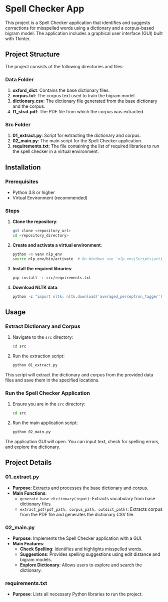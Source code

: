 # Spell Checker App

This project is a Spell Checker application that identifies and suggests corrections for misspelled words using a dictionary and a corpus-based bigram model. The application includes a graphical user interface (GUI) built with Tkinter.

## Project Structure

The project consists of the following directories and files:

### Data Folder
1. **oxford_dict**: Contains the base dictionary files.
2. **corpus.txt**: The corpus text used to train the bigram model.
3. **dictionary.csv**: The dictionary file generated from the base dictionary and the corpus.
4. **f1_strat.pdf**: The PDF file from which the corpus was extracted.

### Src Folder
1. **01_extract.py**: Script for extracting the dictionary and corpus.
2. **02_main.py**: The main script for the Spell Checker application.
3. **requirements.txt**: The file containing the list of required libraries to run the spell checker in a virtual environment.

## Installation

### Prerequisites
- Python 3.8 or higher
- Virtual Environment (recommended)

### Steps
1. **Clone the repository**:
    ```sh
    git clone <repository_url>
    cd <repository_directory>
    ```

2. **Create and activate a virtual environment**:
    ```sh
    python -m venv nlp_env
    source nlp_env/bin/activate  # On Windows use `nlp_env\Scripts\activate`
    ```

3. **Install the required libraries**:
    ```sh
    pip install -r src/requirements.txt
    ```

4. **Download NLTK data**:
    ```python
    python -c "import nltk; nltk.download('averaged_perceptron_tagger'); nltk.download('punkt')"
    ```

## Usage

### Extract Dictionary and Corpus
1. Navigate to the `src` directory:
    ```sh
    cd src
    ```

2. Run the extraction script:
    ```sh
    python 01_extract.py
    ```

This script will extract the dictionary and corpus from the provided data files and save them in the specified locations.

### Run the Spell Checker Application
1. Ensure you are in the `src` directory:
    ```sh
    cd src
    ```

2. Run the main application script:
    ```sh
    python 02_main.py
    ```

The application GUI will open. You can input text, check for spelling errors, and explore the dictionary.

## Project Details

### 01_extract.py
- **Purpose**: Extracts and processes the base dictionary and corpus.
- **Main Functions**:
    - `generate_base_dictionary(input)`: Extracts vocabulary from base dictionary files.
    - `extract_pdf(pdf_path, corpus_path, outdict_path)`: Extracts corpus from the PDF file and generates the dictionary CSV file.

### 02_main.py
- **Purpose**: Implements the Spell Checker application with a GUI.
- **Main Features**:
    - **Check Spelling**: Identifies and highlights misspelled words.
    - **Suggestions**: Provides spelling suggestions using edit distance and bigram models.
    - **Explore Dictionary**: Allows users to explore and search the dictionary.

### requirements.txt
- **Purpose**: Lists all necessary Python libraries to run the project.